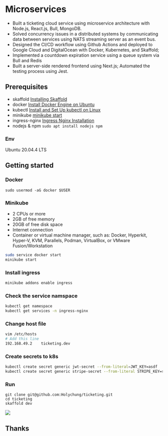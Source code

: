 # Microservices
- Built a ticketing cloud service using microservice architecture with Node.js, React.js, Bull, MongoDB.
- Solved concurrency issues in a distributed systems by communicating data between services using NATS streaming server as an event bus.
- Designed the CI/CD workflow using Github Actions and deployed to Google Cloud and DigitalOcean with Docker, Kubernetes, and Skaffold;
- Implemented a countdown expiration service using a queue system via Bull and Redis
- Built a server-side rendered frontend using Next.js; Automated the testing process using Jest.

## Prerequisites
- skaffold [Installing Skaffold](https://skaffold.dev/docs/install/)
- docker [Install Docker Engine on Ubuntu](https://docs.docker.com/engine/install/ubuntu/)
- kubectl [Install and Set Up kubectl on Linux](https://kubernetes.io/docs/tasks/tools/install-kubectl-linux/)
- minikube [minikube start](https://minikube.sigs.k8s.io/docs/start/)
- ingress-nginx [Ingress Nginx Installation](https://kubernetes.github.io/ingress-nginx/deploy/#minikube)
- nodejs & npm `sudo apt install nodejs npm`
### Env
Ubuntu 20.04.4 LTS

## Getting started
### Docker 
```
sudo usermod -aG docker $USER
```
### Minikube
- 2 CPUs or more
- 2GB of free memory
- 20GB of free disk space
- Internet connection
- Container or virtual machine manager, such as: Docker, Hyperkit, Hyper-V, KVM, Parallels, Podman, VirtualBox, or VMware Fusion/Workstation

```bash
sudo service docker start
minikube start
```
### Install ingress
```bash
minikube addons enable ingress
```
### Check the service namspace
```bash
kubectl get namespace
kubectl get services -n ingress-nginx
```
### Change host file
```bash
vim /etc/hosts
# Add this line
192.168.49.2    ticketing.dev
```
### Create secrets to k8s
```bash
kubectl create secret generic jwt-secret --from-literal=JWT_KEY=asdf
kubectl create secret generic stripe-secret --from-literal STRIPE_KEY=sk_test_XXX
```

### Run
```bash=
git clone git@github.com:Holychung/ticketing.git
cd ticketing
skaffold dev
```
![](https://i.imgur.com/tNUpDvo.png)

## Thanks
